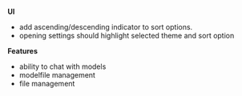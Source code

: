 **UI**

- add ascending/descending indicator to sort options.
- opening settings should highlight selected theme and sort option

**Features**

- ability to chat with models
- modelfile management
- file management